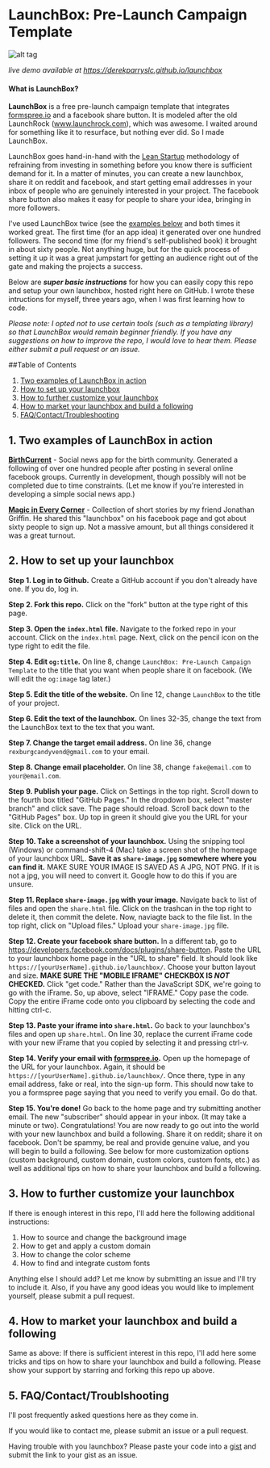 # LaunchBox: Pre-Launch Campaign Template
![alt tag](http://i.imgur.com/K4sId2g.gif)

*live demo available at https://derekparryslc.github.io/launchbox*

#### What is LaunchBox?
**LaunchBox** is a free pre-launch campaign template that integrates [formspree.io](https://formspree.io) and a facebook share button. It is modeled after the old LaunchRock (www.launchrock.com), which was awesome. I waited around for something like it to resurface, but nothing ever did. So I made LaunchBox.

LaunchBox goes hand-in-hand with the [Lean Startup](https://en.wikipedia.org/wiki/Lean_startup) methodology of refraining from investing in something before you know there is sufficient demand for it. In a matter of minutes, you can create a new launchbox, share it on reddit and facebook, and start getting email addresses in your inbox of people who are genuinely interested in your project. The facebook share button also makes it easy for people to share your idea, bringing in more followers.

I've used LaunchBox twice (see the [examples below](https://github.com/DerekParrySLC/launchbox/blob/master/README.md#1-two-examples-of-launchbox-in-action) and both times it worked great. The first time (for an app idea) it generated over one hundred followers. The second time (for my friend's self-published book) it brought in about sixty people. Not anything huge, but for the quick process of setting it up it was a great jumpstart for getting an audience right out of the gate and making the projects a success.

Below are **_super basic instructions_** for how you can easily copy this repo and setup your own launchbox, hosted right here on GitHub. I wrote these intructions for myself, three years ago, when I was first learning how to code. 

*Please note: I opted not to use certain tools (such as a templating library) so that LaunchBox would remain beginner friendly. If you have any suggestions on how to improve the repo, I would love to hear them. Please either submit a pull request or an issue.*

##Table of Contents
1. [Two examples of LaunchBox in action](https://github.com/DerekParrySLC/launchbox/blob/master/README.md#1-two-examples-of-launchbox-in-action)
2. [How to set up your launchbox](https://github.com/DerekParrySLC/launchbox#2-how-to-set-up-your-launchbox)
3. [How to further customize your launchbox](https://github.com/DerekParrySLC/launchbox#3-how-to-further-customize-your-launchbox)
4. [How to market your launchbox and build a following](https://github.com/DerekParrySLC/launchbox#4-how-to-market-your-launchbox-and-build-a-following)
5. [FAQ/Contact/Troubleshooting](https://github.com/DerekParrySLC/launchbox#5-faqcontacttroublshooting)

## 1. Two examples of LaunchBox in action
**[BirthCurrent](https://www.birthcurrent.com)** - Social news app for the birth community. Generated a following of over one hundred people after posting in several online facebook groups. Currently in development, though possibly will not be completed due to time constraints. (Let me know if you're interested in developing a simple social news app.)

**[Magic in Every Corner](http://www.magicineverycorner.com)** - Collection of short stories by my friend Jonathan Griffin. He shared this "launchbox" on his facebook page and got about sixty people to sign up. Not a massive amount, but all things considered it was a great turnout.

## 2. How to set up your launchbox

**Step 1. Log in to Github.** Create a GitHub account if you don't already have one. If you do, log in.

**Step 2. Fork this repo.** Click on the "fork" button at the type right of this page.

**Step 3. Open the `index.html` file.** Navigate to the forked repo in your account. Click on the `index.html` page. Next, click on the pencil icon on the type right to edit the file.

**Step 4. Edit `og:title`.** On line 8, change `LaunchBox: Pre-Launch Campaign Template` to the title that you want when people share it on facebook. (We will edit the `og:image` tag later.)

**Step 5. Edit the title of the website.** On line 12, change `LaunchBox` to the title of your project.

**Step 6. Edit the text of the launchbox.** On lines 32-35, change the text from the LaunchBox text to the tex that you want.

**Step 7. Change the target email address.** On line 36, change `rexburgcandyvend@gmail.com` to your email.

**Step 8. Change email placeholder.** On line 38, change `fake@email.com` to `your@email.com`.

**Step 9. Publish your page.** Click on Settings in the top right. Scroll down to the fourth box titled "GitHub Pages." In the dropdown box, select "master branch" and click save. The page should reload. Scroll back down to the "GitHub Pages" box. Up top in green it should give you the URL for your site. Click on the URL.

**Step 10. Take a screenshot of your launchbox.** Using the snipping tool (Windows) or command-shift-4 (Mac) take a screen shot of the homepage of your launchbox URL. **Save it as `share-image.jpg` somewhere where you can find it.** MAKE SURE YOUR IMAGE IS SAVED AS A JPG, NOT PNG. If it is not a jpg, you will need to convert it. Google how to do this if you are unsure.

**Step 11. Replace `share-image.jpg` with your image.** Navigate back to list of files and open the `share.html` file. Click on the trashcan in the top right to delete it, then commit the delete. Now, naviagte back to the file list. In the top right, click on "Upload files." Upload your `share-image.jpg` file.

**Step 12. Create your facebook share button.** In a different tab, go to https://developers.facebook.com/docs/plugins/share-button. Paste the URL to your launchbox home page in the "URL to share" field. It should look like `https://[yourUserName].github.io/launchbox/`. Choose your button layout and size. **MAKE SURE THE "MOBILE IFRAME" CHECKBOX IS _NOT_ CHECKED.** Click "get code." Rather than the JavaScript SDK, we're going to go with the iFrame. So, up above, select "IFRAME." Copy pase the code. Copy the entire iFrame code onto you clipboard by selecting the code and hitting ctrl-c.

**Step 13. Paste your iframe into `share.html`.** Go back to your launchbox's files and open up `share.html`. On line 30, replace the current iFrame code with your new iFrame that you copied by selecting it and pressing ctrl-v.

**Step 14. Verify your email with [formspree.io](https://formspree.io).** Open up the homepage of the URL for your launchbox. Again, it should be `https://[yourUserName].github.io/launchbox/`. Once there, type in any email address, fake or real, into the sign-up form. This should now take to you a formspree page saying that you need to verify you email. Go do that.

**Step 15. You're done!** Go back to the home page and try submitting another email. The new "subscriber" should appear in your inbox. (It may take a minute or two). Congratulations! You are now ready to go out into the world with your new launchbox and build a following. Share it on reddit; share it on facebook. Don't be spammy, be real and provide genuine value, and you will begin to build a following. See below for more customization options (custom background, custom domain, custom colors, custom fonts, etc.) as well as additional tips on how to share your launchbox and build a following.

## 3. How to further customize your launchbox

If there is enough interest in this repo, I'll add here the following additional instructions:

1. How to source and change the background image
2. How to get and apply a custom domain
3. How to change the color scheme
4. How to find and integrate custom fonts

Anything else I should add? Let me know by submitting an issue and I'll try to include it. Also, if you have any good ideas you would like to implement yourself, please submit a pull request.

## 4. How to market your launchbox and build a following

Same as above: If there is sufficient interest in this repo, I'll add here some tricks and tips on how to share your launchbox and build a following. Please show your support by starring and forking this repo up above.

## 5. FAQ/Contact/Troublshooting

I'll post frequently asked questions here as they come in.

If you would like to contact me, please submit an issue or a pull request.

Having trouble with you launchbox? Please paste your code into a [gist](https://gist.github.com/) and submit the link to your gist as an issue.




